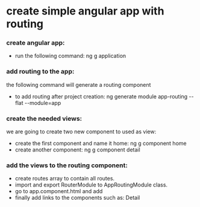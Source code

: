 # create simple angular app with routing

### create angular app:

- run the following command: ng g application <name>

### add routing to the app:

the following command will generate a routing component

- to add routing after project creation: ng generate module app-routing --flat --module=app

### create the needed views:

we are going to create two new component to used as view:

- create the first component and name it home: ng g component home
- create another component: ng g component detail

### add the views to the routing component:

- create routes array to contain all routes.
- import and export RouterModule to AppRoutingModule class.
- go to app.component.html and add <router-outlet></router-outlet>
- finally add links to the components such as: <a routerLink="/detail">Detail</a>
